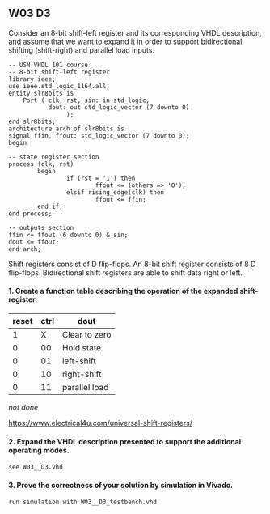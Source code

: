 ## W03 D3

Consider an 8-bit shift-left register and its corresponding VHDL description, and assume that we want to expand it in order to support bidirectional shifting (shift-right) and parallel load inputs.


```
-- USN VHDL 101 course
-- 8-bit shift-left register
library ieee;
use ieee.std_logic_1164.all;
entity slr8bits is
    Port ( clk, rst, sin: in std_logic;
           dout: out std_logic_vector (7 downto 0)
                );
end slr8bits;
architecture arch of slr8bits is
signal ffin, ffout: std_logic_vector (7 downto 0);
begin

-- state register section
process (clk, rst)
        begin
                if (rst = '1') then
                        ffout <= (others => '0');
                elsif rising_edge(clk) then
                        ffout <= ffin;
        end if;
end process;

-- outputs section
ffin <= ffout (6 downto 0) & sin;
dout <= ffout;
end arch;
```


Shift registers consist of D flip-flops. An 8-bit shift register consists of 8 D flip-flops. Bidirectional shift registers are able to shift data right or left.


#### 1.	Create a function table describing the operation of the expanded shift-register.


reset  | ctrl | dout 
------ |----  |-----
1      | X    | Clear to zero
0      | 00   | Hold state
0      | 01   | left-shift
0      | 10   | right-shift
0      | 11   | parallel load

*not done* 


https://www.electrical4u.com/universal-shift-registers/


#### 2.	Expand the VHDL description presented to support the additional operating modes.

```
see W03__D3.vhd
```


#### 3.	Prove the correctness of your solution by simulation in Vivado.
```
run simulation with W03__D3_testbench.vhd
```
